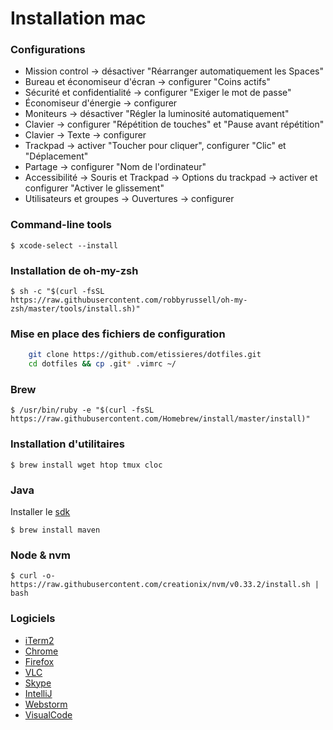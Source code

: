 # Installation mac

### Configurations

 * Mission control -> désactiver "Réarranger automatiquement les Spaces"
 * Bureau et économiseur d'écran -> configurer "Coins actifs"
 * Sécurité et confidentialité -> configurer "Exiger le mot de passe"
 * Économiseur d'énergie -> configurer
 * Moniteurs -> désactiver "Régler la luminosité automatiquement"
 * Clavier -> configurer "Répétition de touches" et "Pause avant répétition"
 * Clavier -> Texte -> configurer
 * Trackpad -> activer "Toucher pour cliquer", configurer "Clic" et "Déplacement"
 * Partage -> configurer "Nom de l'ordinateur"
 * Accessibilité -> Souris et Trackpad -> Options du trackpad -> activer et configurer "Activer le glissement"
 * Utilisateurs et groupes -> Ouvertures -> configurer

### Command-line tools

    $ xcode-select --install

### Installation de oh-my-zsh

    $ sh -c "$(curl -fsSL https://raw.githubusercontent.com/robbyrussell/oh-my-zsh/master/tools/install.sh)"

### Mise en place des fichiers de configuration

```bash
    git clone https://github.com/etissieres/dotfiles.git
    cd dotfiles && cp .git* .vimrc ~/
```

### Brew

    $ /usr/bin/ruby -e "$(curl -fsSL https://raw.githubusercontent.com/Homebrew/install/master/install)"

### Installation d'utilitaires

    $ brew install wget htop tmux cloc

### Java

Installer le [sdk](http://www.oracle.com/technetwork/java/javase/downloads/jdk8-downloads-2133151.html)

    $ brew install maven

### Node & nvm

    $ curl -o- https://raw.githubusercontent.com/creationix/nvm/v0.33.2/install.sh | bash

### Logiciels

 * [iTerm2](https://iterm2.com/downloads/stable/latest)
 * [Chrome](https://www.google.fr/chrome/browser/desktop/index.html)
 * [Firefox](https://www.mozilla.org/fr/firefox/new/?scene=2)
 * [VLC](https://www.videolan.org/vlc/index.fr.html)
 * [Skype](https://www.skype.com/fr/download-skype/skype-for-mac/downloading/)
 * [IntelliJ](https://www.jetbrains.com/idea/download/download-thanks.html?platform=mac)
 * [Webstorm](https://www.jetbrains.com/webstorm/download/download-thanks.html)
 * [VisualCode](https://code.visualstudio.com/)

